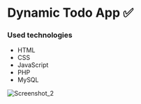 # Dynamic Todo App ✅

### Used technologies
- HTML
- CSS
- JavaScript
- PHP
- MySQL

![Screenshot_2](https://github.com/ahmud-z/dynamic-todo-app/assets/104680301/0f257e02-9cd9-40bb-9a45-31697b2ccfb8)
